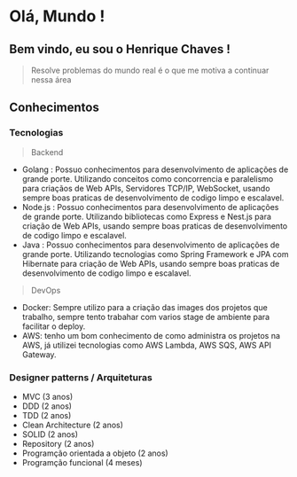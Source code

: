 # Olá, Mundo ! 

## Bem vindo, eu sou o Henrique Chaves !

> Resolve problemas do mundo real é o que me motiva a continuar nessa área

## Conhecimentos

### Tecnologias
> Backend
- Golang : Possuo conhecimentos para desenvolvimento de aplicações de grande porte. Utilizando conceitos como concorrencia e paralelismo para criaçãos de Web APIs, Servidores TCP/IP, WebSocket, usando sempre boas praticas de desenvolvimento de codigo limpo e escalavel. 
- Node.js : Possuo conhecimentos para desenvolvimento de aplicações de grande porte. Utilizando bibliotecas como Express e Nest.js para criação de Web APIs, usando sempre boas praticas de desenvolvimento de codigo limpo e escalavel. 
- Java : Possuo conhecimentos para desenvolvimento de aplicações de grande porte. Utilizando tecnologias como Spring Framework e JPA com Hibernate para criação de Web APIs, usando sempre boas praticas de desenvolvimento de codigo limpo e escalavel. 

> DevOps

- Docker: Sempre utilizo para a criação das images dos projetos que trabalho, sempre tento trabahar com varios stage de ambiente para facilitar o deploy.
- AWS: tenho um bom conhecimento de como administra os projetos na AWS, já utilizei tecnologias como AWS Lambda, AWS SQS, AWS API Gateway.

### Designer patterns / Arquiteturas  

- MVC (3 anos) 
- DDD (2 anos)
- TDD (2 anos)
- Clean Architecture (2 anos)
- SOLID (2 anos)
- Repository (2 anos)
- Programção orientada a objeto (2 anos)
- Programção funcional (4 meses) 
